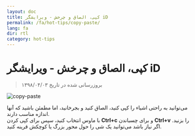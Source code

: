 ```yaml
---
layout: doc
title: کپی، الصاق و چرخش - ویرایشگر iD
permalink: /fa/hot-tips/copy-paste/
lang: fa
dir: rtl
category: hot-tips
---
```


کپی، الصاق و چرخش - ویرایشگر iD
============

> بروزرسانی شده در تاریخ ۱۳۹۸/۰۴/۰۳

![copy-paste][]


می‌توانید به راحتی اشیاء را کپی کنید، الصاق کنید و بجرخانید، اما مطمئن باشید که آنها اندازه مناسب دارند.  
با ماوس انتخاب کنید، سپس برای کپی کردن **Ctrl+c** و برای چسباندن **Ctrl+v** را بزنید. اگر نیاز باشد می‌توانید یک شی را حول محور بزرگ یا کوچکش قرینه کنید.   

[copy-paste]:/images/hot-tips/copy-paste.gif
[keymon]:/images/hot-tips/keymon.png